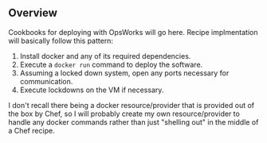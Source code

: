 ## Overview

Cookbooks for deploying with OpsWorks will go here.  Recipe implmentation will
basically follow this pattern:

1. Install docker and any of its required dependencies.
2. Execute a `docker run` command to deploy the software.
3. Assuming a locked down system, open any ports necessary for communication.
4. Execute lockdowns on the VM if necessary.

I don't recall there being a docker resource/provider that is provided out of the box by
Chef, so I will probably create my own resource/provider to handle any docker
commands rather than just "shelling out" in the middle of a Chef recipe.
